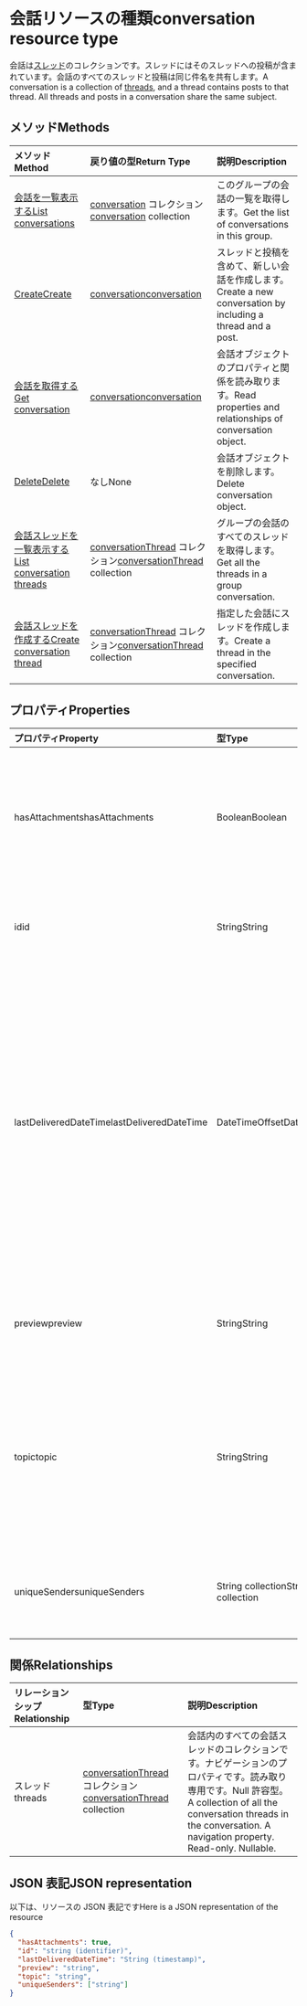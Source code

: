 # <a name="conversation-resource-type"></a><span data-ttu-id="512f7-101">会話リソースの種類</span><span class="sxs-lookup"><span data-stu-id="512f7-101">conversation resource type</span></span>

<span data-ttu-id="512f7-p101">会話は[スレッド](conversationthread.md)のコレクションです。スレッドにはそのスレッドへの投稿が含まれています。会話のすべてのスレッドと投稿は同じ件名を共有します。</span><span class="sxs-lookup"><span data-stu-id="512f7-p101">A conversation is a collection of [threads](conversationthread.md), and a thread contains posts to that thread. All threads and posts in a conversation share the same subject.</span></span>

## <a name="methods"></a><span data-ttu-id="512f7-104">メソッド</span><span class="sxs-lookup"><span data-stu-id="512f7-104">Methods</span></span>

| <span data-ttu-id="512f7-105">メソッド</span><span class="sxs-lookup"><span data-stu-id="512f7-105">Method</span></span>       | <span data-ttu-id="512f7-106">戻り値の型</span><span class="sxs-lookup"><span data-stu-id="512f7-106">Return Type</span></span>  |<span data-ttu-id="512f7-107">説明</span><span class="sxs-lookup"><span data-stu-id="512f7-107">Description</span></span>|
|:---------------|:--------|:----------|
|[<span data-ttu-id="512f7-108">会話を一覧表示する</span><span class="sxs-lookup"><span data-stu-id="512f7-108">List conversations</span></span>](../api/group_list_conversations.md) | <span data-ttu-id="512f7-109">[conversation](conversation.md) コレクション</span><span class="sxs-lookup"><span data-stu-id="512f7-109">[conversation](conversation.md) collection</span></span> |<span data-ttu-id="512f7-110">このグループの会話の一覧を取得します。</span><span class="sxs-lookup"><span data-stu-id="512f7-110">Get the list of conversations in this group.</span></span>|
|[<span data-ttu-id="512f7-111">Create</span><span class="sxs-lookup"><span data-stu-id="512f7-111">Create</span></span>](../api/group_post_conversations.md) |[<span data-ttu-id="512f7-112">conversation</span><span class="sxs-lookup"><span data-stu-id="512f7-112">conversation</span></span>](conversation.md)| <span data-ttu-id="512f7-113">スレッドと投稿を含めて、新しい会話を作成します。</span><span class="sxs-lookup"><span data-stu-id="512f7-113">Create a new conversation by including a thread and a post.</span></span>|
|[<span data-ttu-id="512f7-114">会話を取得する</span><span class="sxs-lookup"><span data-stu-id="512f7-114">Get conversation</span></span>](../api/conversation_get.md) | [<span data-ttu-id="512f7-115">conversation</span><span class="sxs-lookup"><span data-stu-id="512f7-115">conversation</span></span>](conversation.md) |<span data-ttu-id="512f7-116">会話オブジェクトのプロパティと関係を読み取ります。</span><span class="sxs-lookup"><span data-stu-id="512f7-116">Read properties and relationships of conversation object.</span></span>|
|[<span data-ttu-id="512f7-117">Delete</span><span class="sxs-lookup"><span data-stu-id="512f7-117">Delete</span></span>](../api/conversation_delete.md) | <span data-ttu-id="512f7-118">なし</span><span class="sxs-lookup"><span data-stu-id="512f7-118">None</span></span> |<span data-ttu-id="512f7-119">会話オブジェクトを削除します。</span><span class="sxs-lookup"><span data-stu-id="512f7-119">Delete conversation object.</span></span> |
|[<span data-ttu-id="512f7-120">会話スレッドを一覧表示する</span><span class="sxs-lookup"><span data-stu-id="512f7-120">List conversation threads</span></span>](../api/conversation_list_threads.md) |<span data-ttu-id="512f7-121">[conversationThread](conversationthread.md) コレクション</span><span class="sxs-lookup"><span data-stu-id="512f7-121">[conversationThread](conversationthread.md) collection</span></span>| <span data-ttu-id="512f7-122">グループの会話のすべてのスレッドを取得します。</span><span class="sxs-lookup"><span data-stu-id="512f7-122">Get all the threads in a group conversation.</span></span>|
|[<span data-ttu-id="512f7-123">会話スレッドを作成する</span><span class="sxs-lookup"><span data-stu-id="512f7-123">Create conversation thread</span></span>](../api/conversation_post_threads.md) |<span data-ttu-id="512f7-124">[conversationThread](conversationthread.md) コレクション</span><span class="sxs-lookup"><span data-stu-id="512f7-124">[conversationThread](conversationthread.md) collection</span></span>| <span data-ttu-id="512f7-125">指定した会話にスレッドを作成します。</span><span class="sxs-lookup"><span data-stu-id="512f7-125">Create a thread in the specified conversation.</span></span>|

## <a name="properties"></a><span data-ttu-id="512f7-126">プロパティ</span><span class="sxs-lookup"><span data-stu-id="512f7-126">Properties</span></span>
| <span data-ttu-id="512f7-127">プロパティ</span><span class="sxs-lookup"><span data-stu-id="512f7-127">Property</span></span>     | <span data-ttu-id="512f7-128">型</span><span class="sxs-lookup"><span data-stu-id="512f7-128">Type</span></span>   |<span data-ttu-id="512f7-129">説明</span><span class="sxs-lookup"><span data-stu-id="512f7-129">Description</span></span>|
|:---------------|:--------|:----------|
|<span data-ttu-id="512f7-130">hasAttachments</span><span class="sxs-lookup"><span data-stu-id="512f7-130">hasAttachments</span></span>|<span data-ttu-id="512f7-131">Boolean</span><span class="sxs-lookup"><span data-stu-id="512f7-131">Boolean</span></span>|<span data-ttu-id="512f7-132">この会話内のいずれかの投稿に添付ファイルが 1 つ以上あるかどうかを示します。</span><span class="sxs-lookup"><span data-stu-id="512f7-132">Indicates whether any of the posts within this Conversation has at least one attachment.</span></span>|
|<span data-ttu-id="512f7-133">id</span><span class="sxs-lookup"><span data-stu-id="512f7-133">id</span></span>|<span data-ttu-id="512f7-134">String</span><span class="sxs-lookup"><span data-stu-id="512f7-134">String</span></span>|<span data-ttu-id="512f7-p102">会話の一意識別子。読み取り専用です。</span><span class="sxs-lookup"><span data-stu-id="512f7-p102">The conversations's unique identifier. Read-only.</span></span>|
|<span data-ttu-id="512f7-137">lastDeliveredDateTime</span><span class="sxs-lookup"><span data-stu-id="512f7-137">lastDeliveredDateTime</span></span>|<span data-ttu-id="512f7-138">DateTimeOffset</span><span class="sxs-lookup"><span data-stu-id="512f7-138">DateTimeOffset</span></span>|<span data-ttu-id="512f7-p103">Timestamp 型は、ISO 8601 形式を使用して日付と時刻の情報を表し、必ず UTC 時間です。たとえば、2014 年 1 月 1 日午前 0 時 (UTC) は、次のようになります。`'2014-01-01T00:00:00Z'`</span><span class="sxs-lookup"><span data-stu-id="512f7-p103">The Timestamp type represents date and time information using ISO 8601 format and is always in UTC time. For example, midnight UTC on Jan 1, 2014 would look like this: `'2014-01-01T00:00:00Z'`</span></span>|
|<span data-ttu-id="512f7-141">preview</span><span class="sxs-lookup"><span data-stu-id="512f7-141">preview</span></span>|<span data-ttu-id="512f7-142">String</span><span class="sxs-lookup"><span data-stu-id="512f7-142">String</span></span>|<span data-ttu-id="512f7-143">この会話における最新投稿の本文からの短い概要。</span><span class="sxs-lookup"><span data-stu-id="512f7-143">A short summary from the body of the latest post in this converstaion.</span></span>|
|<span data-ttu-id="512f7-144">topic</span><span class="sxs-lookup"><span data-stu-id="512f7-144">topic</span></span>|<span data-ttu-id="512f7-145">String</span><span class="sxs-lookup"><span data-stu-id="512f7-145">String</span></span>|<span data-ttu-id="512f7-p104">会話のトピックです。会話の作成時にこのプロパティを設定できますが、更新することはできません。</span><span class="sxs-lookup"><span data-stu-id="512f7-p104">The topic of the conversation. This property can be set when the conversation is created, but it cannot be updated.</span></span>|
|<span data-ttu-id="512f7-148">uniqueSenders</span><span class="sxs-lookup"><span data-stu-id="512f7-148">uniqueSenders</span></span>|<span data-ttu-id="512f7-149">String collection</span><span class="sxs-lookup"><span data-stu-id="512f7-149">String collection</span></span>|<span data-ttu-id="512f7-150">この会話にメッセージを送信したすべてのユーザーです。</span><span class="sxs-lookup"><span data-stu-id="512f7-150">All the users that sent a message to this Conversation.</span></span>|

## <a name="relationships"></a><span data-ttu-id="512f7-151">関係</span><span class="sxs-lookup"><span data-stu-id="512f7-151">Relationships</span></span>
| <span data-ttu-id="512f7-152">リレーションシップ</span><span class="sxs-lookup"><span data-stu-id="512f7-152">Relationship</span></span> | <span data-ttu-id="512f7-153">型</span><span class="sxs-lookup"><span data-stu-id="512f7-153">Type</span></span>   |<span data-ttu-id="512f7-154">説明</span><span class="sxs-lookup"><span data-stu-id="512f7-154">Description</span></span>|
|:---------------|:--------|:----------|
|<span data-ttu-id="512f7-155">スレッド</span><span class="sxs-lookup"><span data-stu-id="512f7-155">threads</span></span>|<span data-ttu-id="512f7-156">[conversationThread](conversationthread.md) コレクション</span><span class="sxs-lookup"><span data-stu-id="512f7-156">[conversationThread](conversationthread.md) collection</span></span>|<span data-ttu-id="512f7-p105">会話内のすべての会話スレッドのコレクションです。ナビゲーションのプロパティです。読み取り専用です。Null 許容型。</span><span class="sxs-lookup"><span data-stu-id="512f7-p105">A collection of all the conversation threads in the conversation. A navigation property. Read-only. Nullable.</span></span>|

## <a name="json-representation"></a><span data-ttu-id="512f7-161">JSON 表記</span><span class="sxs-lookup"><span data-stu-id="512f7-161">JSON representation</span></span>

<span data-ttu-id="512f7-162">以下は、リソースの JSON 表記です</span><span class="sxs-lookup"><span data-stu-id="512f7-162">Here is a JSON representation of the resource</span></span>

<!-- {
  "blockType": "resource",
  "optionalProperties": [
    "threads"
  ],
  "keyProperty": "id",
  "@odata.type": "microsoft.graph.conversation"
}-->

```json
{
  "hasAttachments": true,
  "id": "string (identifier)",
  "lastDeliveredDateTime": "String (timestamp)",
  "preview": "string",
  "topic": "string",
  "uniqueSenders": ["string"]
}

```


<!-- uuid: 8fcb5dbc-d5aa-4681-8e31-b001d5168d79
2015-10-25 14:57:30 UTC -->
<!-- {
  "type": "#page.annotation",
  "description": "conversation resource",
  "keywords": "",
  "section": "documentation",
  "tocPath": ""
}-->
